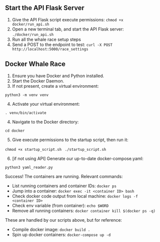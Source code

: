 ## Start the API Flask Server
1. Give the API Flask script execute permissions:
`chmod +x docker/run_api.sh`
2. Open a new terminal tab, and start the API Flask server:
`./docker/run_api.sh`
3. Run all the whale race setup steps
4. Send a POST to the endpoint to test:
`curl -X POST http://localhost:5000/race_settings`

## Docker Whale Race

1. Ensure you have Docker and Python installed.
2. Start the Docker Daemon.
3. If not present, create a virtual environment:

`python3 -m venv venv`

4. Activate your virtual environment:

`. venv/bin/activate`

4. Navigate to the Docker directory:

`cd docker`

5. Give execute permissions to the startup script, then run it:

`chmod +x startup_script.sh `
`./startup_script.sh `

6. [if not using API] Generate our up-to-date docker-compose.yaml:

`python3 yaml_reader.py`

Success! The containers are running. Relevant commands:

- List running containers and container IDs: `docker ps`
- Jump into a container: `docker exec -it <container ID> bash`
- Check docker code output from local machine: `docker logs -f <container ID>`
- Check env variable (from container): `echo $WORD`
- Remove all running containers: `docker container kill $(docker ps -q)`

These are handled by our scripts above, but for reference:

- Compile docker image: `docker build .`
- Spin up docker containers: `docker-compose up -d`
